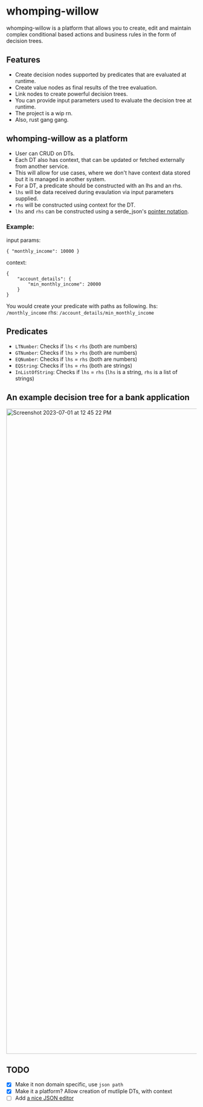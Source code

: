 # whomping-willow

whomping-willow is a platform that allows you to create, edit and maintain complex conditional based actions and business rules in the form of decision trees.

## Features
- Create decision nodes supported by predicates that are evaluated at runtime.
- Create value nodes as final results of the tree evaluation.
- Link nodes to create powerful decision trees.
- You can provide input parameters used to evaluate the decision tree at runtime.
- The project is a wip rn.
- Also, rust gang gang.

## whomping-willow as a platform
- User can CRUD on DTs.
- Each DT also has context, that can be updated or fetched externally from another service.
- This will allow for use cases, where we don't have context data stored but it is managed in another system.
- For a DT, a predicate should be constructed with an lhs and an rhs.
- `lhs` will be data received during evaulation via input parameters supplied.
- `rhs` will be constructed using context for the DT.
- `lhs` and `rhs` can be constructed using a serde_json's [pointer notation](https://docs.rs/serde_json/1.0.93/serde_json/enum.Value.html#method.pointer).
### Example: 
  input params: 
  ```
  { "monthly_income": 10000 }
  ``` 
  context: 
  ```
  {
	  "account_details": {
		  "min_monthly_income": 20000
	  }
  }
  ```
 You would create your predicate with paths as following.
 lhs: `/monthly_income`
 rhs: `/account_details/min_monthly_income`

## Predicates
- `LTNumber`: Checks if `lhs` < `rhs` (both are numbers)
- `GTNumber`: Checks if `lhs` > `rhs` (both are numbers)
- `EQNumber`: Checks if `lhs` = `rhs` (both are numbers)
- `EQString`: Checks if `lhs` = `rhs` (both are strings)
- `InListOfString`: Checks if `lhs` = `rhs` (`lhs` is a string, `rhs` is a list of strings)

## An example decision tree for a bank application
<img width="1703" alt="Screenshot 2023-07-01 at 12 45 22 PM" src="https://github.com/prithvianilk/whomping-willow/assets/56789402/b49229a0-1f0a-4293-ad36-c8d57cf464a6">

## TODO
- [x] Make it non domain specific, use `json path`
- [x] Make it a platform? Allow creation of mutliple DTs, with context
- [ ] Add [a nice JSON editor](https://sujinleeme.github.io/react-json-editor/)
